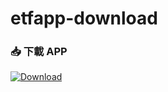# etfapp-download

### 📥 下載 APP
[![Download](https://img.shields.io/badge/Download-APK-blue)](https://github.com/twl-Benchen/etfapp-download/releases/download/v0.9-beta/app-release.apk)
